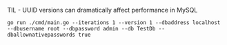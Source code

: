 TIL - UUID versions can dramatically affect performance in MySQL

```shell
go run ./cmd/main.go --iterations 1 --version 1 --dbaddress localhost --dbusername root --dbpassword admin --db TestDb --dballownativepasswords true
```